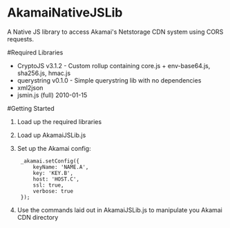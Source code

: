 # AkamaiNativeJSLib

A Native JS library to access Akamai's Netstorage CDN system using CORS requests.

#Required Libraries

* CryptoJS v3.1.2 - Custom rollup containing core.js + env-base64.js, sha256.js, hmac.js
* querystring v0.1.0 - Simple querystring lib with no dependencies
* xml2json
* jsmin.js (full) 2010-01-15

#Getting Started

1. Load up the required libraries
2. Load up AkamaiJSLib.js
3. Set up the Akamai config:

		_akamai.setConfig({
			keyName: 'NAME.A',
			key: 'KEY.B',
			host: 'HOST.C',
			ssl: true,
			verbose: true
		});


4. Use the commands laid out in AkamaiJSLib.js to manipulate you Akamai CDN directory